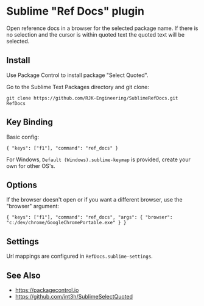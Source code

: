 # Sublime "Ref Docs" plugin

Open reference docs in a browser for the selected package name. If there is no selection and the cursor is within quoted text the quoted text will be selected.

## Install

Use Package Control to install package "Select Quoted".

Go to the Sublime Text Packages directory and git clone:

`git clone https://github.com/RJK-Engineering/SublimeRefDocs.git RefDocs`

## Key Binding

Basic config:

`{ "keys": ["f1"], "command": "ref_docs" }`

For Windows, `Default (Windows).sublime-keymap` is provided, create your own for other OS's.

## Options

If the browser doesn't open or if you want a different browser, use the "browser" argument:

`{ "keys": ["f1"], "command": "ref_docs", "args": { "browser": "c:/dev/chrome/GoogleChromePortable.exe" } }`

## Settings

Url mappings are configured in `RefDocs.sublime-settings`.

## See Also

* https://packagecontrol.io
* https://github.com/int3h/SublimeSelectQuoted
